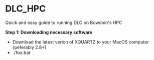 # DLC_HPC
Quick and easy guide to running DLC on Bowdoin's HPC

**Step 1: Downloading necessary software**
  - Download the latest verion of XQUARTZ to your MacOS computer (peferably 2.8+)
  - ./foo.bar
